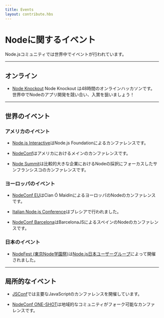 ```yaml
---
title: Events
layout: contribute.hbs
---
```


<!--
# Node Events
-->

# Nodeに関するイベント

<!--
The Node.js community is committed to bringing you events from around the world.
-->

Node.jsコミュニティでは世界中でイベントが行われています。

<hr>

<!--
## Online
-->

## オンライン

<!--
- [Node Knockout](http://www.nodeknockout.com/) Node Knockout is a 48 hour online hackathon. Compete from anywhere in the world, create a Node app and win prizes!
-->

- [Node Knockout](http://www.nodeknockout.com/) Node Knockout は48時間のオンラインハッカソンです。世界中でNodeのアプリ開発を競い合い、入賞を狙いましょう！

<hr>

<!--
## Global
-->

## 世界のイベント

<!--
### United States
-->

### アメリカのイベント

<!--
- [Node.js Interactive](http://interactive.nodejs.org/) is a conference run by the Node.js Foundation

- [NodeConf](http://www.nodeconf.com/) conferences are the main event in the United States.

- [Node Summit](http://nodesummit.com/) is a conference in San Francisco focusing on the adoption of Node in larger companies.
-->

- [Node.js Interactive](http://interactive.nodejs.org/)はNode.js Foundationによるカンファレンスです。

- [NodeConf](http://www.nodeconf.com/)はアメリカにおけるメインのカンファレンスです。

- [Node Summit](http://nodesummit.com/)は比較的大きな企業におけるNodeの採択にフォーカスしたサンフランシスコのカンファレンスです。

<!--
### Europe
-->

### ヨーロッパのイベント

<!--
- [NodeConf EU](http://nodeconfeu.com/) is a Node conference in Europe, organized by Cian Ó Maidín.

- An [Italian Node.js Conference](http://nodejsconf.it/) is held in Brescia.

- [NodeConf Barcelona](http://barcelona.nodeconfeu.com/) is a Node conference in Spain, organized by BarcelonaJS.
-->

- [NodeConf EU](http://nodeconfeu.com/)はCian Ó MaidínによるヨーロッパのNodeのカンファレンスです。

- [Italian Node.js Conference](http://nodejsconf.it/)はブレシアで行われました。

- [NodeConf Barcelona](http://barcelona.nodeconfeu.com/)はBarcelonaJSによるスペインのNodeのカンファレンスです。

<!--
### Japan
-->

### 日本のイベント

<!--
- [NodeFest (東京Node学園祭)](http://nodefest.jp/) is organized by the [Node.js Japan user group](http://nodejs.jp).
-->

- [NodeFest (東京Node学園祭)](http://nodefest.jp/)は[Node.js日本ユーザーグループ](http://nodejs.jp)によって開催されました。

<hr>

<!--
## Localized
-->

## 局所的なイベント

- [JSConf](http://jsconf.com/)では主要なJavaScriptのカンファレンスを開催しています。

- [NodeConf ONE-SHOT](http://oneshot.nodeconf.com/)は地域的なコミュニティがフォーク可能なカンファレンスです。
